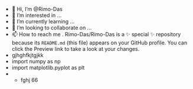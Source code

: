 - 👋 Hi, I’m @Rimo-Das
- 👀 I’m interested in ...
- 🌱 I’m currently learning ...
- 💞️ I’m looking to collaborate on ...
- 📫 How to reach me .
Rimo-Das/Rimo-Das is a ✨ special ✨ repository because its `README.md` (this file) appears on your GitHub profile.
You can click the Preview link to take a look at your changes.
- gjhghfkjtgjkk
- import numpy as np
- import matplotlib.pyplot as plt
- * fghj
66

